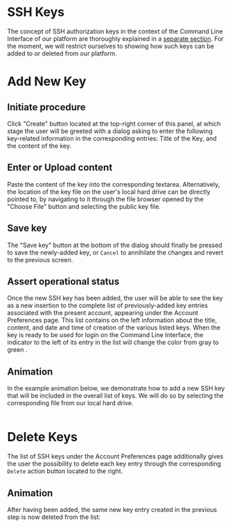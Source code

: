 # SSH Keys

The concept of SSH authorization keys in the context of the Command Line Interface of our platform are thoroughly explained in a [separate section](/compute/cli/cli-users-permissions.md). For the moment, we will restrict ourselves to showing how such keys can be added to or deleted from our platform.

# Add New Key

## Initiate procedure

Click "Create" button <i class="zmdi zmdi-plus zmdi-hc-border"></i> located at the top-right corner of this panel, at which stage the user will be greeted with a dialog asking to enter the following key-related information in the corresponding entries: Title of the Key, and the content of the key. 

## Enter or Upload content

Paste the content of the key into the corresponding textarea. Alternatively, the location of the key file on the user's local hard drive can be directly pointed to, by navigating to it through the file browser opened by the "Choose File" button and selecting the public key file.

## Save key

The "Save key" button at the bottom of the dialog should finally be pressed to save the newly-added key, or `Cancel` to annihilate the  changes and revert to the previous screen. 

## Assert operational status

Once the new SSH key has been added, the user will be able to see the key as a new insertion to the complete list of previously-added key entries associated with the present account, appearing under the  Account Preferences page. This list contains on the left information about the title, content, and date and time of creation of the various listed keys. When the key is ready to be used for login on the Command Line Interface, the indicator to the left of its entry in the list will change the color from gray <i class="zmdi zmdi-circle"></i> to green <i class="zmdi zmdi-circle c-lime"></i>.

## Animation

In the example animation below, we demonstrate how to add a new SSH key that will be included in the overall list of keys. We will do so by selecting the corresponding file from our local hard drive. 

<img data-gifffer="/images/add-key.gif" />


# Delete Keys

The list of SSH keys under the  Account Preferences page additionally gives the user the possibility to delete each key entry through the corresponding `Delete` action button located to the right.  

## Animation 

After having been added, the same new key entry created in the previous step is now deleted from the list:

<img data-gifffer="/images/delete-key.gif" />




